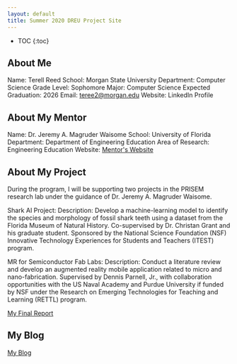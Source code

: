 ```yaml
---
layout: default
title: Summer 2020 DREU Project Site
---
```


* TOC
{:toc}

## About Me

Name: Terell Reed
School: Morgan State University
Department: Computer Science
Grade Level: Sophomore
Major: Computer Science
Expected Graduation: 2026
Email: teree2@morgan.edu
Website: LinkedIn Profile

## About My Mentor

Name: Dr. Jeremy A. Magruder Waisome
School: University of Florida
Department: Department of Engineering Education
Area of Research: Engineering Education
Website: [Mentor's Website](https://www.jeremywaisome.com/)

## About My Project

During the program, I will be supporting two projects in the PRISEM research lab under the guidance of Dr. Jeremy A. Magruder Waisome.

Shark AI Project:
Description: Develop a machine-learning model to identify the species and morphology of fossil shark teeth using a dataset from the Florida Museum of Natural History. Co-supervised by Dr. Christan Grant and his graduate student. Sponsored by the National Science Foundation (NSF) Innovative Technology Experiences for Students and Teachers (ITEST) program.

MR for Semiconductor Fab Labs:
Description: Conduct a literature review and develop an augmented reality mobile application related to micro and nano-fabrication. Supervised by Dennis Parnell, Jr., with collaboration opportunities with the US Naval Academy and Purdue University if funded by NSF under the Research on Emerging Technologies for Teaching and Learning (RETTL) program.

[My Final Report](files/finalreport.pdf)

## My Blog

[My Blog](blog.html)

